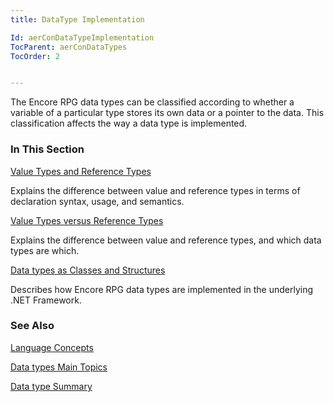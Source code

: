 ```yaml
---
title: DataType Implementation

Id: aerConDataTypeImplementation
TocParent: aerConDataTypes
TocOrder: 2


---
```


The Encore RPG data types can be classified according to whether a variable of a particular type stores its own data or a pointer to the data. This classification affects the way a data type is implemented. 

### In This Section

[Value Types and Reference Types](aerConValuesTypesandReferenceTypes.html)

Explains the difference between value and reference types in terms of
                declaration syntax, usage, and semantics.


[Value Types versus Reference Types](aerConValueTypesvsReferenceTypes.html)

Explains the difference between value and reference types, and which data
                types 	are which.


[Data types as 			Classes and Structures](aerConDataTypesasStructuresandClasses.html)

Describes how Encore RPG data types are implemented in the underlying .NET 	Framework.


### See Also
[Language Concepts](aerConLanguageConceptsMain.html)

[Data types Main Topics](aerLrfDataTypesMain.html)

[Data type Summary](Data_type_summary.html) 
